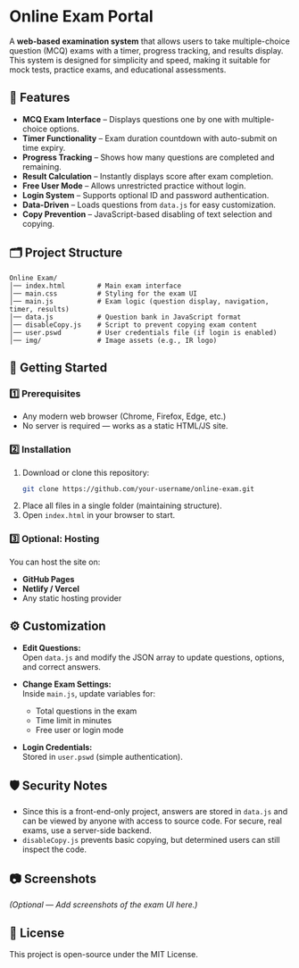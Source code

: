 # Online Exam Portal

A **web-based examination system** that allows users to take multiple-choice question (MCQ) exams with a timer, progress tracking, and results display. This system is designed for simplicity and speed, making it suitable for mock tests, practice exams, and educational assessments.

## 📌 Features

- **MCQ Exam Interface** – Displays questions one by one with multiple-choice options.
- **Timer Functionality** – Exam duration countdown with auto-submit on time expiry.
- **Progress Tracking** – Shows how many questions are completed and remaining.
- **Result Calculation** – Instantly displays score after exam completion.
- **Free User Mode** – Allows unrestricted practice without login.
- **Login System** – Supports optional ID and password authentication.
- **Data-Driven** – Loads questions from `data.js` for easy customization.
- **Copy Prevention** – JavaScript-based disabling of text selection and copying.

## 🗂 Project Structure

```
Online Exam/
│── index.html        # Main exam interface
│── main.css          # Styling for the exam UI
│── main.js           # Exam logic (question display, navigation, timer, results)
│── data.js           # Question bank in JavaScript format
│── disableCopy.js    # Script to prevent copying exam content
│── user.pswd         # User credentials file (if login is enabled)
│── img/              # Image assets (e.g., IR logo)
```

## 🚀 Getting Started

### 1️⃣ Prerequisites
- Any modern web browser (Chrome, Firefox, Edge, etc.)
- No server is required — works as a static HTML/JS site.

### 2️⃣ Installation
1. Download or clone this repository:
   ```bash
   git clone https://github.com/your-username/online-exam.git
   ```
2. Place all files in a single folder (maintaining structure).
3. Open `index.html` in your browser to start.

### 3️⃣ Optional: Hosting
You can host the site on:
- **GitHub Pages**  
- **Netlify / Vercel**  
- Any static hosting provider

## ⚙️ Customization

- **Edit Questions:**  
  Open `data.js` and modify the JSON array to update questions, options, and correct answers.
  
- **Change Exam Settings:**  
  Inside `main.js`, update variables for:
  - Total questions in the exam
  - Time limit in minutes
  - Free user or login mode

- **Login Credentials:**  
  Stored in `user.pswd` (simple authentication).

## 🛡 Security Notes
- Since this is a front-end-only project, answers are stored in `data.js` and can be viewed by anyone with access to source code. For secure, real exams, use a server-side backend.
- `disableCopy.js` prevents basic copying, but determined users can still inspect the code.

## 📷 Screenshots
*(Optional — Add screenshots of the exam UI here.)*

## 📄 License
This project is open-source under the MIT License.
